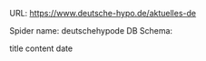 URL: https://www.deutsche-hypo.de/aktuelles-de

Spider name: deutschehypode
DB Schema:

title
content
date